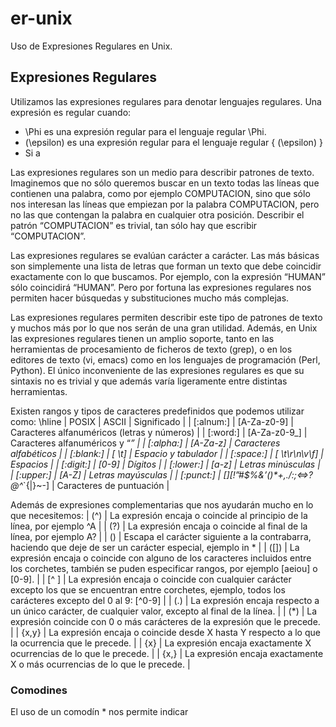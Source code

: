 # er-unix
Uso de Expresiones Regulares en Unix.

## Expresiones Regulares
Utilizamos las expresiones regulares para denotar lenguajes regulares. Una expresión es regular cuando:
- \Phi es una expresión regular para el lenguaje regular \Phi.
- \(\epsilon\) es una expresión regular para el lenguaje regular { \(\epsilon\) }
- Si a 

Las expresiones regulares son un medio para describir patrones de texto. Imaginemos que no sólo queremos buscar en un texto todas las líneas que contienen una palabra, como por ejemplo COMPUTACION, sino que sólo nos interesan las líneas que empiezan por la palabra COMPUTACION, pero no las que contengan la palabra en cualquier otra posición. Describir el patrón “COMPUTACION” es trivial, tan sólo hay que escribir “COMPUTACION”.

Las expresiones regulares se evalúan carácter a carácter. Las más básicas son simplemente una lista de letras que forman un texto que debe coincidir exactamente con lo que buscamos. Por ejemplo, con la expresión “HUMAN” sólo coincidirá “HUMAN”. Pero por fortuna las expresiones regulares nos permiten hacer búsquedas y substituciones mucho más complejas.

Las expresiones regulares permiten describir este tipo de patrones de texto y muchos más por lo que nos serán de una gran utilidad. Además, en Unix las expresiones regulares tienen un amplio soporte, tanto en las herramientas de procesamiento de ficheros de texto (grep), o en los editores de texto (vi, emacs) como en los lenguajes de programación (Perl, Python). El único inconveniente de las expresiones regulares es que su sintaxis no es trivial y que además varía ligeramente entre distintas herramientas.

Existen rangos y tipos de caracteres predefinidos que podemos utilizar como:
\hline
| POSIX | ASCII | Significado |
| [:alnum:] | [A-Za-z0-9] | Caracteres alfanuméricos (letras y números) |
| [:word:]  | [A-Za-z0-9_]  | Caracteres alfanuméricos y “_”  |
| [:alpha:] | [A-Za-z]  | Caracteres alfabéticos  |
| [:blank:] | [ \t] | Espacio y tabulador |
| [:space:] | [ \t\r\n\v\f] | Espacios  |
| [:digit:] | [0-9] | Dígitos |
| [:lower:] | [a-z] | Letras minúsculas |
| [:upper:] | [A-Z] | Letras mayúsculas |
| [:punct:] | [][!”#$%&’()*+,./:;<=>?@\^_`{\|}~-] | Caracteres de puntuación  |

Además de expresiones complementarias que nos ayudarán mucho en lo que necesitemos:
| (^) | La expresión encaja o coincide al principio de la línea, por ejemplo ^A |
| (?) | La expresión encaja o coincide al final de la línea, por ejemplo A? |
| (\) | Escapa el carácter siguiente a la contrabarra, haciendo que deje de ser un carácter especial, ejemplo in \* |
| ([])  | La expresión encaja o coincide con alguno de los caracteres incluidos entre los corchetes, también se puden especificar rangos, por ejemplo [aeiou] o [0-9].  |
| [^ ]  | La expresión encaja o coincide con cualquier carácter excepto los que se encuentran entre corchetes, ejemplo, todos los carácteres excepto del 0 al 9: [^0-9] |
| (.) | La expresión encaja respecto a un único carácter, de cualquier valor, excepto al final de la línea. |
| (*) | La expresión coincide con 0 o más carácteres de la expresión que le precede.  |
| \{x,y\} | La expresión encaja o coincide desde X hasta Y respecto a lo que la ocurrencia que le precede.  |
| \{x\} | La expresión encaja exactamente X ocurrencias de lo que le precede. |
| \{x,\}  | La expresión encaja exactamente X o más ocurrencias de lo que le precede. |



### Comodines
El uso de un comodín \* nos permite indicar
